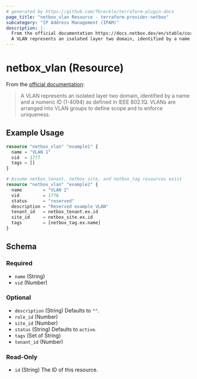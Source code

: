 ```yaml
---
# generated by https://github.com/fbreckle/terraform-plugin-docs
page_title: "netbox_vlan Resource - terraform-provider-netbox"
subcategory: "IP Address Management (IPAM)"
description: |-
  From the official documentation https://docs.netbox.dev/en/stable/core-functionality/vlans/#vlans:
  A VLAN represents an isolated layer two domain, identified by a name and a numeric ID (1-4094) as defined in IEEE 802.1Q. VLANs are arranged into VLAN groups to define scope and to enforce uniqueness.
---
```


# netbox_vlan (Resource)

From the [official documentation](https://docs.netbox.dev/en/stable/core-functionality/vlans/#vlans):

> A VLAN represents an isolated layer two domain, identified by a name and a numeric ID (1-4094) as defined in IEEE 802.1Q. VLANs are arranged into VLAN groups to define scope and to enforce uniqueness.

## Example Usage

```terraform
resource "netbox_vlan" "example1" {
  name = "VLAN 1"
  vid  = 1777
  tags = []
}

# Assume netbox_tenant, netbox_site, and netbox_tag resources exist
resource "netbox_vlan" "example2" {
  name        = "VLAN 2"
  vid         = 1778
  status      = "reserved"
  description = "Reserved example VLAN"
  tenant_id   = netbox_tenant.ex.id
  site_id     = netbox_site.ex.id
  tags        = [netbox_tag.ex.name]
}
```

<!-- schema generated by tfplugindocs -->
## Schema

### Required

- `name` (String)
- `vid` (Number)

### Optional

- `description` (String) Defaults to `""`.
- `role_id` (Number)
- `site_id` (Number)
- `status` (String) Defaults to `active`.
- `tags` (Set of String)
- `tenant_id` (Number)

### Read-Only

- `id` (String) The ID of this resource.


